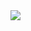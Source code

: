 <!--- 👋 Hi --->
<!---  👀 I’m interested in web development. --->

<!-- img align="center" src="[![Top Langs](https://github-readme-stats.vercel.app/api/top-langs/?username=khedayati&langs_count=6&layout=compact&theme=material-palenight&hide=scss,php)](https://github.com/anuraghazra/github-readme-stats)" / -->
<img align="center" src="https://github-readme-stats.vercel.app/api/top-langs/?username=khedayati&langs_count=6&layout=compact&theme=material-palenight&hide=scss,php)](https://github.com/anuraghazra/github-readme-stats" />

<!-- img align="center" src="https://github-readme-stats.vercel.app/api/?username=khedayati&show_icons=true&layout=compact&theme=nord)](https://github.com/anuraghazra/github-readme-stats" / -->
<!--- ![Anurag's GitHub stats](https://github-readme-stats.vercel.app/api?username=khedayati&show_icons=true&layout=compact&theme=nord) --->
